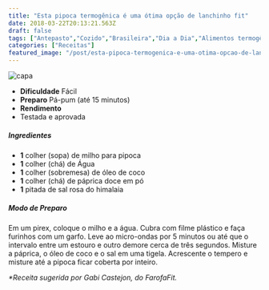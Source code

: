 ```yaml
---
title: "Esta pipoca termogênica é uma ótima opção de lanchinho fit"
date: 2018-03-22T20:13:21.563Z
draft: false
tags: ["Antepasto","Cozido","Brasileira","Dia a Dia","Alimentos termogênicos","Propriedades alimentares","Termogênicos"]
categories: ["Receitas"]
featured_image: "/post/esta-pipoca-termogenica-e-uma-otima-opcao-de-lanchinho-fit.aefe1a25.jpg"
---
```


![capa](/post/esta-pipoca-termogenica-e-uma-otima-opcao-de-lanchinho-fit.aefe1a25.jpg)

*   **Dificuldade** Fácil
*   **Preparo** Pá-pum (até 15 minutos)
*   **Rendimento**
*   Testada e aprovada
    

##### Ingredientes

*   **1** colher (sopa) de milho para pipoca
*   **1** colher (chá) de Água
*   **1** colher (sobremesa) de óleo de coco
*   **1** colher (chá) de páprica doce em pó
*   **1** pitada de sal rosa do himalaia

##### Modo de Preparo

Em um pirex, coloque o milho e a água. Cubra com filme plástico e faça furinhos com um garfo. Leve ao micro-ondas por 5 minutos ou até que o intervalo entre um estouro e outro demore cerca de três segundos. Misture a páprica, o óleo de coco e o sal em uma tigela. Acrescente o tempero e misture até a pipoca ficar coberta por inteiro.

_*Receita sugerida por Gabi Castejon, do FarofaFit._
